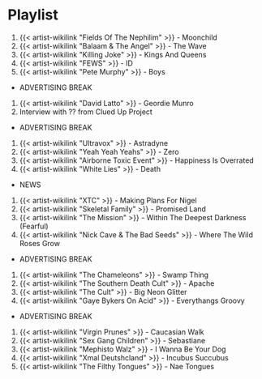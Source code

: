 # Playlist

1. {{< artist-wikilink "Fields Of The Nephilim" >}} - Moonchild
2. {{< artist-wikilink "Balaam & The Angel" >}} - The Wave
3. {{< artist-wikilink "Killing Joke" >}} - Kings And Queens
4. {{< artist-wikilink "FEWS" >}} - ID
5. {{< artist-wikilink "Pete Murphy" >}} - Boys

- ADVERTISING BREAK

1. {{< artist-wikilink "David Latto" >}} - Geordie Munro
2. Interview with ?? from Clued Up Project

- ADVERTISING BREAK

1. {{< artist-wikilink "Ultravox" >}} - Astradyne
2. {{< artist-wikilink "Yeah Yeah Yeahs" >}} - Zero
3. {{< artist-wikilink "Airborne Toxic Event" >}} - Happiness Is Overrated
4. {{< artist-wikilink "White Lies" >}} - Death

- NEWS

1. {{< artist-wikilink "XTC" >}} - Making Plans For Nigel
2. {{< artist-wikilink "Skeletal Family" >}} - Promised Land
3. {{< artist-wikilink "The Mission" >}} - Within The Deepest Darkness (Fearful)
4. {{< artist-wikilink "Nick Cave & The Bad Seeds" >}} - Where The Wild Roses Grow

- ADVERTISING BREAK

1. {{< artist-wikilink "The Chameleons" >}} - Swamp Thing
2. {{< artist-wikilink "The Southern Death Cult" >}} - Apache
3. {{< artist-wikilink "The Cult" >}} - Big Neon Glitter
4. {{< artist-wikilink "Gaye Bykers On Acid" >}} - Everythangs Groovy

- ADVERTISING BREAK

1. {{< artist-wikilink "Virgin Prunes" >}} - Caucasian Walk
2. {{< artist-wikilink "Sex Gang Children" >}} - Sebastiane
3. {{< artist-wikilink "Mephisto Walz" >}} - I Wanna Be Your Dog
4. {{< artist-wikilink "Xmal Deutshcland" >}} - Incubus Succubus
5. {{< artist-wikilink "The Filthy Tongues" >}} - Nae Tongues
